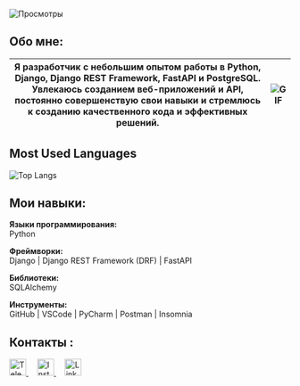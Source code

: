 ![Просмотры](https://komarev.com/ghpvc/?username=Yunusbak&style=flat)

## Обо мне:

| Я разработчик с небольшим опытом работы в Python, Django, Django REST Framework, FastAPI и PostgreSQL. Увлекаюсь созданием веб-приложений и API, постоянно совершенствую свои навыки и стремлюсь к созданию качественного кода и эффективных решений. | ![GIF](https://i.pinimg.com/originals/81/17/8b/81178b47a8598f0c81c4799f2cdd4057.gif) |
| --- | --- |






## Most Used Languages
![Top Langs](https://github-readme-stats.vercel.app/api/top-langs/?username=Yunusbak&layout=compact)





## Мои навыки: 

**Языки программирования:**  
Python 

**Фреймворки:**  
Django | Django REST Framework (DRF) | FastAPI

**Библиотеки:**  
SQLAlchemy

**Инструменты:**  
GitHub | VSCode | PyCharm | Postman | Insomnia


## Контакты :
<a href="https://t.me/yunusbakk" target="_blank">
  <img src="https://cdn.icon-icons.com/icons2/2429/PNG/512/telegram_logo_icon_147228.png" alt="Telegram" style="width:30px; height:30px;"/>
</a>
&nbsp;&nbsp;&nbsp;
<a href="https://instagram.com/yunusbakk" target="_blank">
  <img src="https://upload.wikimedia.org/wikipedia/commons/thumb/e/e7/Instagram_logo_2016.svg/2048px-Instagram_logo_2016.svg.png" alt="Instagram" style="width:30px; height:30px;"/>
</a>
&nbsp;&nbsp;&nbsp;
<a href="https://www.linkedin.com/in/yunusbak" target="_blank">
  <img src="https://www.pagetraffic.com/blog/wp-content/uploads/2022/09/linkedin-logo-icon-3D.png" alt="Linkedln" style="width:30px; height:30px;"/>
</a>

